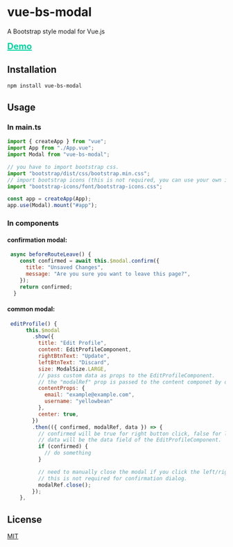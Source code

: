 # vue-bs-modal

A Bootstrap style modal for Vue.js

<a style="color:#00d1a1;font-weight:700;font-size:20px" href="http://vue-bs-modal.yellowbean.top"
        target="_blank">
Demo
</a>

## Installation

```bash
npm install vue-bs-modal
```

## Usage

### In main.ts

```javascript
import { createApp } from "vue";
import App from "./App.vue";
import Modal from "vue-bs-modal";

// you have to import bootstrap css.
import "bootstrap/dist/css/bootstrap.min.css";
// import bootstrap icons (this is not required, you can use your own icon class)
import "bootstrap-icons/font/bootstrap-icons.css";

const app = createApp(App);
app.use(Modal).mount("#app");
```

### In components

#### confirmation modal:

```javascript
 async beforeRouteLeave() {
    const confirmed = await this.$modal.confirm({
      title: "Unsaved Changes",
      message: "Are you sure you want to leave this page?",
    });
    return confirmed;
  }

```

#### common modal:

```javascript
 editProfile() {
      this.$modal
        .show({
          title: "Edit Profile",
          content: EditProfileComponent,
          rightBtnText: "Update",
          leftBtnText: "Discard",
          size: ModalSize.LARGE,
          // pass custom data as props to the EditProfileComponent.
          // the "modalRef" prop is passed to the content componet by default in case you want to close the modal inside your component.
          contentProps: {
            email: "example@example.com",
            username: "yellowbean"
          },
          center: true,
        })
        .then(({ confirmed, modalRef, data }) => {
          // confirmed will be true for right button click, false for left button or close button or backdrop click.
          // data will be the data field of the EditProfileComponent.
          if (confirmed) {
            // do something
          }

          // need to manually close the modal if you click the left/right button.
          // this is not required for confirmation dialog.
          modalRef.close();
        });
    },

```

## License

[MIT](https://choosealicense.com/licenses/mit/)
